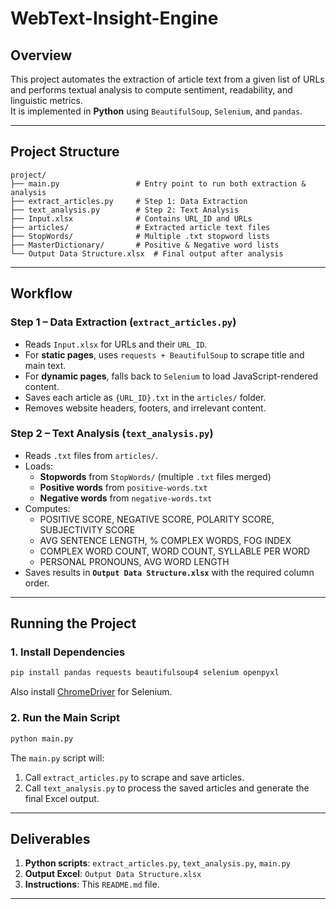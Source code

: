 # WebText-Insight-Engine

## **Overview**
This project automates the extraction of article text from a given list of URLs and performs textual analysis to compute sentiment, readability, and linguistic metrics.  
It is implemented in **Python** using `BeautifulSoup`, `Selenium`, and `pandas`.

---

## **Project Structure**
```
project/
├── main.py                 # Entry point to run both extraction & analysis
├── extract_articles.py     # Step 1: Data Extraction
├── text_analysis.py        # Step 2: Text Analysis
├── Input.xlsx              # Contains URL_ID and URLs
├── articles/               # Extracted article text files
├── StopWords/              # Multiple .txt stopword lists
├── MasterDictionary/       # Positive & Negative word lists
└── Output Data Structure.xlsx  # Final output after analysis
```

---

## **Workflow**

### **Step 1 – Data Extraction (`extract_articles.py`)**
- Reads `Input.xlsx` for URLs and their `URL_ID`.
- For **static pages**, uses `requests + BeautifulSoup` to scrape title and main text.
- For **dynamic pages**, falls back to `Selenium` to load JavaScript-rendered content.
- Saves each article as `{URL_ID}.txt` in the `articles/` folder.
- Removes website headers, footers, and irrelevant content.

### **Step 2 – Text Analysis (`text_analysis.py`)**
- Reads `.txt` files from `articles/`.
- Loads:
  - **Stopwords** from `StopWords/` (multiple `.txt` files merged)
  - **Positive words** from `positive-words.txt`
  - **Negative words** from `negative-words.txt`
- Computes:
  - POSITIVE SCORE, NEGATIVE SCORE, POLARITY SCORE, SUBJECTIVITY SCORE
  - AVG SENTENCE LENGTH, % COMPLEX WORDS, FOG INDEX
  - COMPLEX WORD COUNT, WORD COUNT, SYLLABLE PER WORD
  - PERSONAL PRONOUNS, AVG WORD LENGTH
- Saves results in **`Output Data Structure.xlsx`** with the required column order.

---

## **Running the Project**

### **1. Install Dependencies**
```bash
pip install pandas requests beautifulsoup4 selenium openpyxl
```
Also install [ChromeDriver](https://chromedriver.chromium.org/downloads) for Selenium.

### **2. Run the Main Script**
```bash
python main.py
```
The `main.py` script will:
1. Call `extract_articles.py` to scrape and save articles.
2. Call `text_analysis.py` to process the saved articles and generate the final Excel output.

---

## **Deliverables**
1. **Python scripts**: `extract_articles.py`, `text_analysis.py`, `main.py`
2. **Output Excel**: `Output Data Structure.xlsx`
3. **Instructions**: This `README.md` file.

---